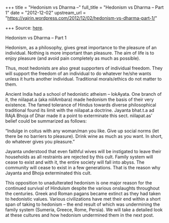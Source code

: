 +++
title = "Hedonism vs Dharma –"
full_title = "Hedonism vs Dharma – Part 1"
date = "2012-12-02"
upstream_url = "https://vajrin.wordpress.com/2012/12/02/hedonism-vs-dharma-part-1/"

+++
Source: [here](https://vajrin.wordpress.com/2012/12/02/hedonism-vs-dharma-part-1/).

Hedonism vs Dharma – Part 1

Hedonism, as a philosophy, gives great importance to the pleasure of an
individual. Nothing is more important than pleasure. The aim of life is
to enjoy pleasure (and avoid pain completely as much as possible).

Thus, most hedonists are also great supporters of individual freedom.
They will support the freedom of an individual to do whatever he/she
wants unless it hurts another individual. Traditional morals/ethics do
not matter to them.

Ancient India had a school of hedonistic atheism – lokAyata. One branch
of it, the niilapat.a (aka niilAmbara) made hedonism the basis of their
very existence. The famed tolerance of Hindus towards diverse
philosophical traditional found its limit with the niilapat.a doctrine.
Jayanta bhat.t.a ad RAjA Bhoja of Dhar made it a point to exterminate
this sect. niilapat.as’ belief could be summarized as follows:

“Indulge in coitus with any woman/man you like. Give up social norms
(let there be no barriers to pleasure). Drink wine as much as you want.
In short, do whatever gives you pleasure.”

Jayanta understood that even faithful wives will be instigated to leave
their households as all restraints are rejected by this cult. Family
system will cease to exist and with it, the entire society will fall
into abyss. The community will cease to exist in a few generations. That
is the reason why Jayanta and Bhoja exterminated this cult.

This opposition to unadulterated hedonism is one major reason for the
continued survival of Hinduism despite the various onslaughts throughout
the centuries. Greek and Roman pagans became extinct as they had taken
to hedonistic values. Various civilizations have met their end within a
short span of taking to hedonism – the end result of which was
undermining the family system (Sumeria, Greece, Rome, Persia). We will
take a detailed look at these cultures and how hedonism undermined them
in the next post.

